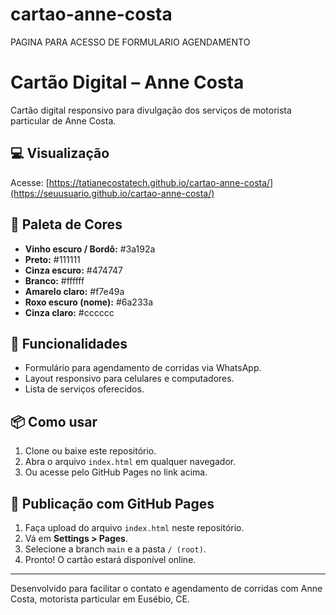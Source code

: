 # cartao-anne-costa
PAGINA PARA ACESSO DE FORMULARIO AGENDAMENTO
# Cartão Digital – Anne Costa

Cartão digital responsivo para divulgação dos serviços de motorista particular de Anne Costa.

## 💻 Visualização

Acesse: [https://tatianecostatech.github.io/cartao-anne-costa/](https://seuusuario.github.io/cartao-anne-costa/)

## 🎨 Paleta de Cores

- **Vinho escuro / Bordô:** #3a192a
- **Preto:** #111111
- **Cinza escuro:** #474747
- **Branco:** #ffffff
- **Amarelo claro:** #f7e49a
- **Roxo escuro (nome):** #6a233a
- **Cinza claro:** #cccccc

## 🚗 Funcionalidades

- Formulário para agendamento de corridas via WhatsApp.
- Layout responsivo para celulares e computadores.
- Lista de serviços oferecidos.

## 📦 Como usar

1. Clone ou baixe este repositório.
2. Abra o arquivo `index.html` em qualquer navegador.
3. Ou acesse pelo GitHub Pages no link acima.

## 🚀 Publicação com GitHub Pages

1. Faça upload do arquivo `index.html` neste repositório.
2. Vá em **Settings > Pages**.
3. Selecione a branch `main` e a pasta `/ (root)`.
4. Pronto! O cartão estará disponível online.

---

Desenvolvido para facilitar o contato e agendamento de corridas com Anne Costa, motorista particular em Eusébio, CE.
